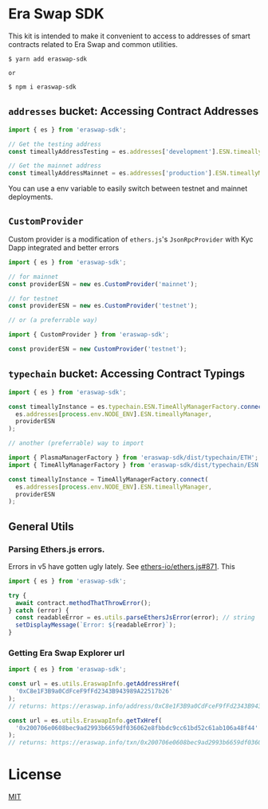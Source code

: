 # Era Swap SDK

This kit is intended to make it convenient to access to addresses of smart contracts related to Era Swap and common utilities.

```
$ yarn add eraswap-sdk

or

$ npm i eraswap-sdk
```

## `addresses` bucket: Accessing Contract Addresses

```ts
import { es } from 'eraswap-sdk';

// Get the testing address
const timeallyAddressTesting = es.addresses['development'].ESN.timeallyManager;

// Get the mainnet address
const timeallyAddressMainnet = es.addresses['production'].ESN.timeallyManager;
```

You can use a env variable to easily switch between testnet and mainnet deployments.

## `CustomProvider`

Custom provider is a modification of `ethers.js`'s `JsonRpcProvider` with Kyc Dapp integrated and better errors

```ts
import { es } from 'eraswap-sdk';

// for mainnet
const providerESN = new es.CustomProvider('mainnet');

// for testnet
const providerESN = new es.CustomProvider('testnet');

// or (a preferrable way)

import { CustomProvider } from 'eraswap-sdk';

const providerESN = new CustomProvider('testnet');
```

## `typechain` bucket: Accessing Contract Typings

```ts
import { es } from 'eraswap-sdk';

const timeallyInstance = es.typechain.ESN.TimeAllyManagerFactory.connect(
  es.addresses[process.env.NODE_ENV].ESN.timeallyManager,
  providerESN
);

// another (preferrable) way to import

import { PlasmaManagerFactory } from 'eraswap-sdk/dist/typechain/ETH';
import { TimeAllyManagerFactory } from 'eraswap-sdk/dist/typechain/ESN';

const timeallyInstance = TimeAllyManagerFactory.connect(
  es.addresses[process.env.NODE_ENV].ESN.timeallyManager,
  providerESN
);
```

## General Utils

### Parsing Ethers.js errors.

Errors in v5 have gotten ugly lately. See [ethers-io/ethers.js#871](https://github.com/ethers-io/ethers.js/issues/871). This

```ts
import { es } from 'eraswap-sdk';

try {
  await contract.methodThatThrowError();
} catch (error) {
  const readableError = es.utils.parseEthersJsError(error); // string
  setDisplayMessage(`Error: ${readableError}`);
}
```

### Getting Era Swap Explorer url

```ts
import { es } from 'eraswap-sdk';

const url = es.utils.EraswapInfo.getAddressHref(
  '0xC8e1F3B9a0CdFceF9fFd2343B943989A22517b26'
);
// returns: https://eraswap.info/address/0xC8e1F3B9a0CdFceF9fFd2343B943989A22517b26

const url = es.utils.EraswapInfo.getTxHref(
  '0x200706e0608bec9ad2993b6659df036062e8fbbdc9cc61bd52c61ab106a48f44'
);
// returns: https://eraswap.info/txn/0x200706e0608bec9ad2993b6659df036062e8fbbdc9cc61bd52c61ab106a48f44
```

# License

[MIT](https://github.com/KMPARDS/eraswap-sdk/blob/HEAD/LICENSE)
